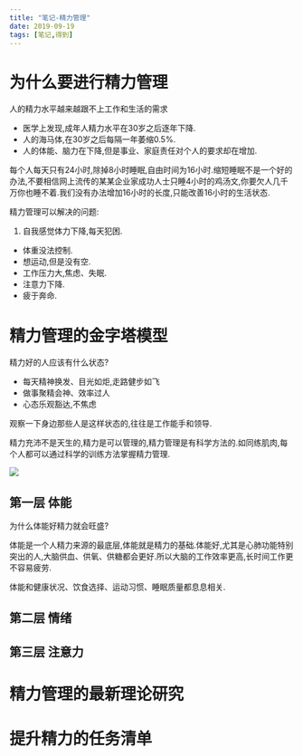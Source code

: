 ```yaml
---
title: "笔记-精力管理"
date: 2019-09-19
tags: [笔记,得到]
---
```


# 为什么要进行精力管理

人的精力水平越来越跟不上工作和生活的需求    
 
* 医学上发现,成年人精力水平在30岁之后逐年下降.
* 人的海马体,在30岁之后每隔一年萎缩0.5%.
* 人的体能、脑力在下降,但是事业、家庭责任对个人的要求却在增加.

每个人每天只有24小时,除掉8小时睡眠,自由时间为16小时.缩短睡眠不是一个好的办法,不要相信网上流传的某某企业家成功人士只睡4小时的鸡汤文,你要欠人几千万你也睡不着.我们没有办法增加16小时的长度,只能改善16小时的生活状态.

精力管理可以解决的问题:

1. 自我感觉体力下降,每天犯困.
* 体重没法控制.
* 想运动,但是没有空.
* 工作压力大,焦虑、失眠.
* 注意力下降.
* 疲于奔命.

# 精力管理的金字塔模型

精力好的人应该有什么状态?

* 每天精神换发、目光如炬,走路健步如飞
* 做事聚精会神、效率过人
* 心态乐观豁达,不焦虑

观察一下身边那些人是这样状态的,往往是工作能手和领导.

精力充沛不是天生的,精力是可以管理的,精力管理是有科学方法的.如同练肌肉,每个人都可以通过科学的训练方法掌握精力管理.

![](https://img.geyuxu.com/15689089810639.jpg)


## 第一层 体能

为什么体能好精力就会旺盛?

体能是一个人精力来源的最底层,体能就是精力的基础.体能好,尤其是心肺功能特别突出的人,大脑供血、供氧、供糖都会更好.所以大脑的工作效率更高,长时间工作更不容易疲劳.

体能和健康状况、饮食选择、运动习惯、睡眠质量都息息相关.

## 第二层 情绪

## 第三层 注意力

# 精力管理的最新理论研究

# 提升精力的任务清单



